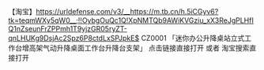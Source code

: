 【淘宝】https://urldefense.com/v3/__https://m.tb.cn/h.5iCGyv6?tk=teqmWXy5qW0__;!!OybgOuQc1Q!XpNMTQb9AWiKVGziu_xX3ReJgPLHfIQ1nZseunFrZPPmh1T9yjzGR05ryZT-qnLHUKg9DsjAc2Spz6P8ctdLxSPJpkE$  CZ0001 「迷你办公升降桌站立式工作台增高架气动升降桌面工作台升降台支架」
点击链接直接打开 或者 淘宝搜索直接打开

